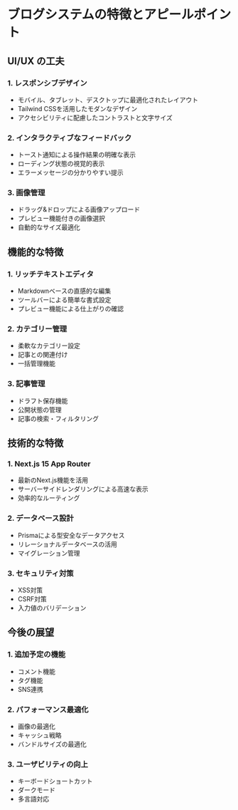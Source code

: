 # ブログシステムの特徴とアピールポイント

## UI/UX の工夫

### 1. レスポンシブデザイン
- モバイル、タブレット、デスクトップに最適化されたレイアウト
- Tailwind CSSを活用したモダンなデザイン
- アクセシビリティに配慮したコントラストと文字サイズ

### 2. インタラクティブなフィードバック
- トースト通知による操作結果の明確な表示
- ローディング状態の視覚的表示
- エラーメッセージの分かりやすい提示

### 3. 画像管理
- ドラッグ&ドロップによる画像アップロード
- プレビュー機能付きの画像選択
- 自動的なサイズ最適化

## 機能的な特徴

### 1. リッチテキストエディタ
- Markdownベースの直感的な編集
- ツールバーによる簡単な書式設定
- プレビュー機能による仕上がりの確認

### 2. カテゴリー管理
- 柔軟なカテゴリー設定
- 記事との関連付け
- 一括管理機能

### 3. 記事管理
- ドラフト保存機能
- 公開状態の管理
- 記事の検索・フィルタリング

## 技術的な特徴

### 1. Next.js 15 App Router
- 最新のNext.js機能を活用
- サーバーサイドレンダリングによる高速な表示
- 効率的なルーティング

### 2. データベース設計
- Prismaによる型安全なデータアクセス
- リレーショナルデータベースの活用
- マイグレーション管理

### 3. セキュリティ対策
- XSS対策
- CSRF対策
- 入力値のバリデーション

## 今後の展望

### 1. 追加予定の機能
- コメント機能
- タグ機能
- SNS連携

### 2. パフォーマンス最適化
- 画像の最適化
- キャッシュ戦略
- バンドルサイズの最適化

### 3. ユーザビリティの向上
- キーボードショートカット
- ダークモード
- 多言語対応 